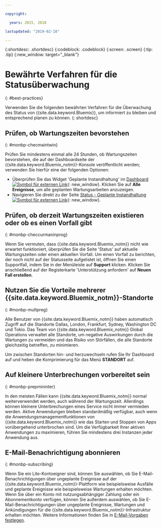 ```yaml
---

copyright:

  years: 2015, 2018

lastupdated: "2019-02-18"

---
```


{:shortdesc: .shortdesc}
{:codeblock: .codeblock}
{:screen: .screen}
{:tip: .tip}
{:new_window: target="_blank"}

# Bewährte Verfahren für die Statusüberwachung
{: #best-practices}

Verwenden Sie die folgenden bewährten Verfahren für die Überwachung des Status von {{site.data.keyword.Bluemix}}, um informiert zu bleiben und entsprechend planen zu können.
{: shortdesc}

## Prüfen, ob Wartungszeiten bevorstehen
{: #monbp-checmaintwin}

Prüfen Sie mindestens einmal alle 24 Stunden, ob Wartungszeiten bevorstehen, die auf der Dashboardseite der {{site.data.keyword.Bluemix_notm}}-Konsole veröffentlicht werden; verwenden Sie hierfür eine der folgenden Optionen:
* Überprüfen Sie das Widget 'Geplante Instandhaltung' im [Dashboard ![Symbol für externen Link](../icons/launch-glyph.svg "Symbol für externen Link")](https://cloud.ibm.com){: new_window}. Klicken Sie auf **Alle Ereignisse**, um alle geplanten Wartungsarbeiten anzuzeigen. 
* Navigieren Sie direkt zu der Seite [Status - Geplante Instandhaltung ![Symbol für externen Link](../icons/launch-glyph.svg "Symbol für externen Link")](https://cloud.ibm.com/status?selected=maintenance){: new_window}.

## Prüfen, ob derzeit Wartungszeiten existieren oder ob es einen Vorfall gibt
{: #monbp-checcurmaninprog}

Wenn Sie vermuten, dass {{site.data.keyword.Bluemix_notm}} nicht wie erwartet funktioniert, überprüfen Sie die Seite 'Status' auf aktuelle Wartungszeiten oder einen aktuellen Vorfall. Um einen Vorfall zu berichten, der noch nicht auf der Statusseite aufgelistet ist, öffnen Sie einen Supportfall, indem Sie in der Menüleiste auf **Support** klicken. Klicken Sie anschließend auf der Registerkarte 'Unterstützung anfordern' auf **Neuen Fall erstellen**.

## Nutzen Sie die Vorteile mehrerer {{site.data.keyword.Bluemix_notm}}-Standorte
{: #monbp-multpreg}

Alle Benutzer von {{site.data.keyword.Bluemix_notm}} haben automatisch Zugriff auf die Standorte Dallas, London, Frankfurt, Sydney, Washington DC und Tokio. Das Team von {{site.data.keyword.Bluemix_notm}} Global Operations verwaltet alle Standorte, um negative Auswirkungen durch die Wartungen zu vermeiden und das Risiko von Störfällen, die alle Standorte gleichzeitig betreffen, zu minimieren.

Um zwischen Standorten hin- und herzuwechseln rufen Sie Ihr Dashboard auf und heben die Komprimierung für das Menü **STANDORT** auf.

## Auf kleinere Unterbrechungen vorbereitet sein
{: #monbp-prepmininter}

In den meisten Fällen kann {{site.data.keyword.Bluemix_notm}} normal weiterverwendet werden, auch während der Wartungszeit. Allerdings können kleinere Unterbrechungen eines Service nicht immer vermieden werden. Aktive Anwendungen bleiben standardmäßig verfügbar, auch wenn die Anwendungsmanagementfunktionen von {{site.data.keyword.Bluemix_notm}} wie das Starten und Stoppen von Apps vorübergehend unterbrochen sind. Um die Verfügbarkeit Ihrer aktiven Anwendungen zu maximieren, führen Sie mindestens drei Instanzen jeder Anwendung aus.

## E-Mail-Benachrichtigung abonnieren
{: #monbp-subscribing}

Wenn Sie ein Lite-Kontoeigner sind, können Sie auswählen, ob Sie E-Mail-Benachrichtigungen über ungeplante Ereignisse auf der {{site.data.keyword.Bluemix_notm}}-Plattform wie beispielsweise Ausfälle und geplante Ereignisse wie beispielsweise Wartungen erhalten möchten. Wenn Sie über ein Konto mit nutzungsabhängiger Zahlung oder ein Abonnementkonto verfügen, können Sie außerdem auswählen, ob Sie E-Mail-Benachrichtigungen über ungeplante Ereignisse, Wartungen und Ankündigungen für die {{site.data.keyword.Bluemix_notm}}-Infrastruktur erhalten möchten. Weitere Informationen finden Sie in [E-Mail-Vorgaben festlegen](/docs/account?topic=account-account_setup#account_setup).



